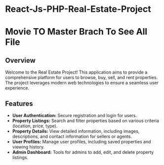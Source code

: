 # React-Js-PHP-Real-Estate-Project

# Movie TO Master Brach To See All File

## Overview
Welcome to the Real Estate Project! This application aims to provide a comprehensive platform for users to browse, buy, sell, and rent properties. The project leverages modern web technologies to ensure a seamless user experience.

## Features
- **User Authentication:** Secure registration and login for users.
- **Property Listings:** Search and filter properties based on various criteria (location, price, type).
- **Property Details:** View detailed information, including images, descriptions, and contact information for sellers or agents.
- **User Profiles:** Manage user profiles, including saved properties and viewing history.
- **Admin Dashboard:** Tools for admins to add, edit, and delete property listings.


